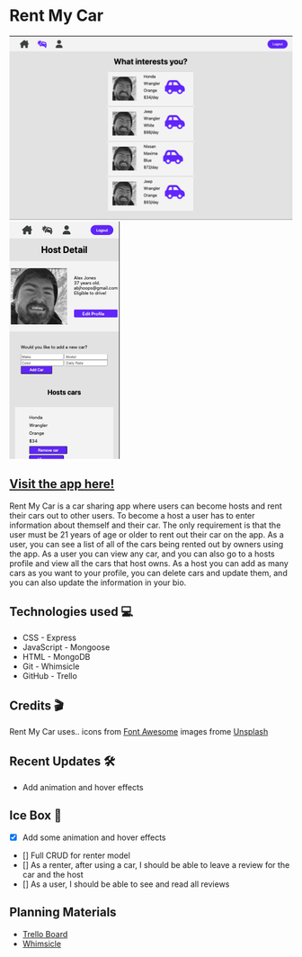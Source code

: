 # **Rent My Car**
![Picture 1 of app](/assets/app-pic-1.png)
![Picture 2 of app](/assets/app-pic-2.png)
## [Visit the app here!](https://flyio-rent-my-car-project.fly.dev/)
Rent My Car is a car sharing app where users can become hosts and rent their cars out to other users. To become a host a user has to enter information about themself and their car. The only requirement is that the user must be 21 years of age or older to rent out their car on the app. As a user, you can see a list of all of the cars being rented out by owners using the app. As a user you can view any car, and you can also go to a hosts profile and view all the cars that host owns. As a host you can add as many cars as you want to your profile, you can delete cars and update them, and you can also update the information in your bio. 

## Technologies used 💻

- CSS                 - Express
- JavaScript          - Mongoose
- HTML                - MongoDB
- Git                 - Whimsicle
- GitHub              - Trello

## Credits 🎬

Rent My Car uses..
icons from [Font Awesome](https://fontawesome.com/)
images frome [Unsplash](https://unsplash.com/)

## Recent Updates 🛠️

- Add animation and hover effects

## Ice Box 🥶

- [x] Add some animation and hover effects
- [] Full CRUD for renter model
- [] As a renter, after using a car, I should be able to leave a review for the car and the host
- [] As a user, I should be able to see and read all reviews 

## Planning Materials
- [Trello Board](https://trello.com/b/Ly194xkC/rent-my-car)
- [Whimsicle](https://whimsical.com/wire-frame-XWDYgzr6xoUq1mrX2iuB3B)